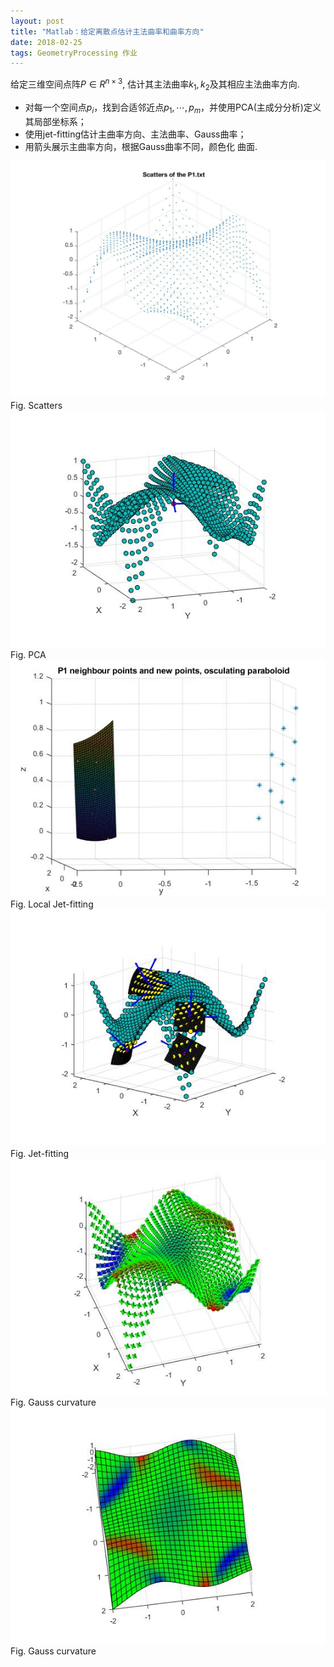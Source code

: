 ```yaml
---
layout: post
title: "Matlab：给定离散点估计主法曲率和曲率方向"
date: 2018-02-25
tags: GeometryProcessing 作业
---
```

给定三维空间点阵$P\in R^{n\times3}$, 估计其主法曲率$k_1, k_2$及其相应主法曲率方向.

 - 对每一个空间点$p_i$，找到合适邻近点$p_1, \cdots, p_m$，并使用PCA(主成分分析)定义其局部坐标系；
 - 使用jet-fitting估计主曲率方向、主法曲率、Gauss曲率；
 - 用箭头展示主曲率方向，根据Gauss曲率不同，颜色化 曲面.

![](/images/posts/gp_homework/7scatter.jpg)
　　　　　　　　　　　Fig. Scatters
![](/images/posts/gp_homework/7pca.jpg)
　　　　　　　　　　　Fig. PCA
![](/images/posts/gp_homework/7local.jpg)
　　　　　　　　　　　Fig. Local Jet-fitting
![](/images/posts/gp_homework/7local-jetfit.jpg)
　　　　　　　　　　　Fig. Jet-fitting
![](/images/posts/gp_homework/7curvest.jpg)
                  Fig. Gauss curvature
![](/images/posts/gp_homework/7curvature.jpg)
                  Fig. Gauss curvature
